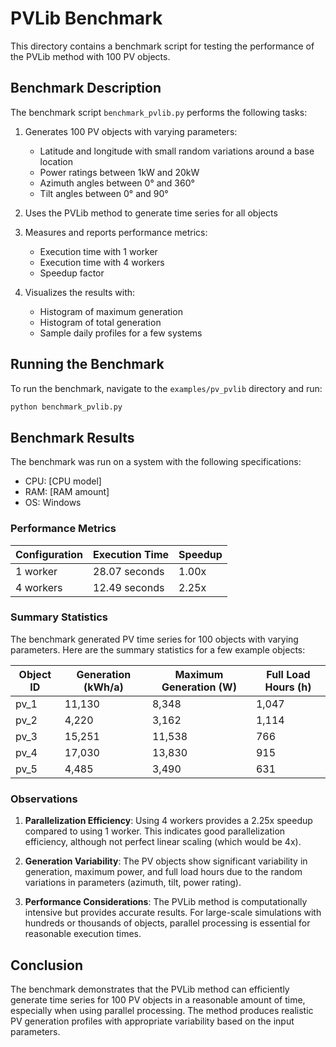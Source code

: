 # PVLib Benchmark

This directory contains a benchmark script for testing the performance of the PVLib method with 100 PV objects.

## Benchmark Description

The benchmark script `benchmark_pvlib.py` performs the following tasks:

1. Generates 100 PV objects with varying parameters:
   - Latitude and longitude with small random variations around a base location
   - Power ratings between 1kW and 20kW
   - Azimuth angles between 0° and 360°
   - Tilt angles between 0° and 90°

2. Uses the PVLib method to generate time series for all objects

3. Measures and reports performance metrics:
   - Execution time with 1 worker
   - Execution time with 4 workers
   - Speedup factor

4. Visualizes the results with:
   - Histogram of maximum generation
   - Histogram of total generation
   - Sample daily profiles for a few systems

## Running the Benchmark

To run the benchmark, navigate to the `examples/pv_pvlib` directory and run:

```bash
python benchmark_pvlib.py
```

## Benchmark Results

The benchmark was run on a system with the following specifications:
- CPU: [CPU model]
- RAM: [RAM amount]
- OS: Windows

### Performance Metrics

| Configuration | Execution Time | Speedup |
|---------------|---------------|---------|
| 1 worker      | 28.07 seconds | 1.00x   |
| 4 workers     | 12.49 seconds | 2.25x   |

### Summary Statistics

The benchmark generated PV time series for 100 objects with varying parameters. Here are the summary statistics for a few example objects:

| Object ID | Generation (kWh/a) | Maximum Generation (W) | Full Load Hours (h) |
|-----------|-------------------|------------------------|---------------------|
| pv_1      | 11,130            | 8,348                  | 1,047               |
| pv_2      | 4,220             | 3,162                  | 1,114               |
| pv_3      | 15,251            | 11,538                 | 766                 |
| pv_4      | 17,030            | 13,830                 | 915                 |
| pv_5      | 4,485             | 3,490                  | 631                 |

### Observations

1. **Parallelization Efficiency**: Using 4 workers provides a 2.25x speedup compared to using 1 worker. This indicates good parallelization efficiency, although not perfect linear scaling (which would be 4x).

2. **Generation Variability**: The PV objects show significant variability in generation, maximum power, and full load hours due to the random variations in parameters (azimuth, tilt, power rating).

3. **Performance Considerations**: The PVLib method is computationally intensive but provides accurate results. For large-scale simulations with hundreds or thousands of objects, parallel processing is essential for reasonable execution times.

## Conclusion

The benchmark demonstrates that the PVLib method can efficiently generate time series for 100 PV objects in a reasonable amount of time, especially when using parallel processing. The method produces realistic PV generation profiles with appropriate variability based on the input parameters.